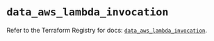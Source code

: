 # `data_aws_lambda_invocation`

Refer to the Terraform Registry for docs: [`data_aws_lambda_invocation`](https://registry.terraform.io/providers/hashicorp/aws/6.0.0/docs/data-sources/lambda_invocation).
